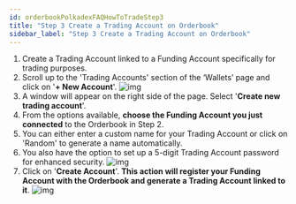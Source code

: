 ```yaml
---
id: orderbookPolkadexFAQHowToTradeStep3
title: "Step 3 Create a Trading Account on Orderbook"
sidebar_label: "Step 3 Create a Trading Account on Orderbook"
---
```


1. Create a Trading Account linked to a Funding Account specifically for trading purposes.
2. Scroll up to the 'Trading Accounts' section of the ‘Wallets’ page and click on '**+ New Account**'.
![img](/img/step6.webp)
3. A window will appear on the right side of the page. Select '**Create new trading account**'.
4. From the options available, **choose the Funding Account you just connected** to the Orderbook in Step 2.
5. You can either enter a custom name for your Trading Account or click on 'Random' to generate a name automatically.
6. You also have the option to set up a 5-digit Trading Account password for enhanced security.
![img](/img/step7.webp)
7. Click on '**Create Account**'. **This action will register your Funding Account with the Orderbook and generate a Trading Account linked to it**.
![img](/img/step8.webp)
